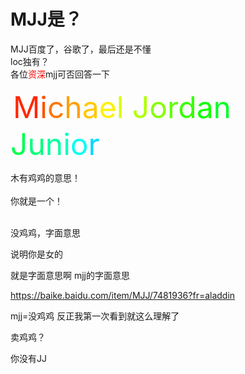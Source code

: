 # MJJ是？


MJJ百度了，谷歌了，最后还是不懂<img src="static/image/smiley/yct/022.gif" smilieid="42" border="0" alt="" /> <br />
loc独有？<br />
各位<font color="Red">资深</font>mjj可否回答一下

<img src="static/image/smiley/yct/010.gif" smilieid="41" border="0" alt="" /> <font size="7"><font color="#FF2800">M</font><font color="#FF5000">i</font><font color="#FF7800">c</font><font color="#FFA000">h</font><font color="#FFC800">a</font><font color="#FFF000">e</font><font color="#D7FF00">l</font> <font color="#AFFF00">J</font><font color="#87FF00">o</font><font color="#5FFF00">r</font><font color="#37FF00">d</font><font color="#0FFF00">a</font><font color="#00FF28">n</font> <font color="#00FF50">J</font><font color="#00FF78">u</font><font color="#00FFA0">n</font><font color="#00FFC8">i</font><font color="#00FFF0">o</font><font color="#00D7FF">r</font></font>

木有鸡鸡的意思！<br />
<br />
你就是一个！<br />
<br />
<img src="static/image/smiley/default/lol.gif" smilieid="12" border="0" alt="" /><img src="static/image/smiley/default/lol.gif" smilieid="12" border="0" alt="" /><img src="static/image/smiley/default/lol.gif" smilieid="12" border="0" alt="" />

没鸡鸡，字面意思

说明你是女的<img id="aimg_e3IkI" onclick="zoom(this, this.src, 0, 0, 0)" class="zoom" src="https://cdn.jsdelivr.net/gh/hishis/forum-master/public/images/patch.gif" onmouseover="img_onmouseoverfunc(this)" onload="thumbImg(this)" border="0" alt="" />

就是字面意思啊 mjj的字面意思

https://baike.baidu.com/item/MJJ/7481936?fr=aladdin

mjj=没鸡鸡 反正我第一次看到就这么理解了

卖鸡鸡？

你没有JJ
